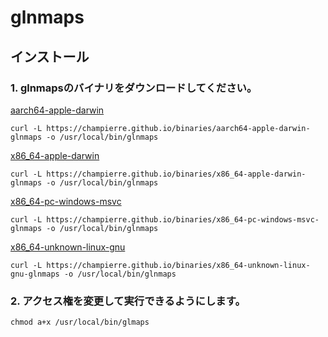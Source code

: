 # glnmaps

## インストール

### 1. glnmapsのバイナリをダウンロードしてください。

[aarch64-apple-darwin](https://champierre.github.io/binaries/aarch64-apple-darwin-glnmaps)

```
curl -L https://champierre.github.io/binaries/aarch64-apple-darwin-glnmaps -o /usr/local/bin/glnmaps
```

[x86_64-apple-darwin](https://champierre.github.io/binaries/x86_64-apple-darwin-glnmaps)

```
curl -L https://champierre.github.io/binaries/x86_64-apple-darwin-glnmaps -o /usr/local/bin/glnmaps
```

[x86_64-pc-windows-msvc](https://champierre.github.io/binaries/x86_64-pc-windows-msvc-glnmaps)

```
curl -L https://champierre.github.io/binaries/x86_64-pc-windows-msvc-glnmaps -o /usr/local/bin/glnmaps
```

[x86_64-unknown-linux-gnu](https://champierre.github.io/binaries/x86_64-unknown-linux-gnu-glnmaps)

```
curl -L https://champierre.github.io/binaries/x86_64-unknown-linux-gnu-glnmaps -o /usr/local/bin/glnmaps
```

### 2. アクセス権を変更して実行できるようにします。

```
chmod a+x /usr/local/bin/glmaps
```
